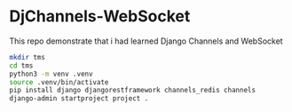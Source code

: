# DjChannels-WebSocket
This repo demonstrate that i had learned Django Channels and WebSocket

```bash
mkdir tms
cd tms
python3 -m venv .venv
source .venv/bin/activate
pip install django djangorestframework channels_redis channels
django-admin startproject project .
```
